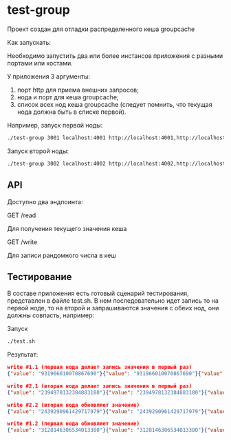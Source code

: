 # test-group

Проект создан для отладки распределенного кеша groupcache

Как запускать:

Необходимо запустить два или более инстансов приложения с разными портами или хостами. 

У приложения 3 аргументы:

1. порт http для приема внешних запросов;
2. нода и порт для кеша groupcache;
3. список всех нод кеша groupcache (следует помнить, что текущая нода должна быть в списке первой).


Например, запуск первой ноды:
```bash
./test-group 3001 localhost:4001 http://localhost:4001,http://localhost:4002
```

Запуск второй ноды:
```bash
./test-group 3002 localhost:4002 http://localhost:4002,http://localhost:4001
```

## API

Доступно два эндпоинта:

GET /read

Для получения текущего значения кеша

GET /write

Для записи рандомного числа в кеш

## Тестирование

В составе приложения есть готовый сценарий тестирования, представлен в файле test.sh. В нем последовательно идет 
запись то на первой ноде, то на второй и запрашиваются значения с обеих нод, они должны совпасть, например:

Запуск
```bash 
./test.sh
```

Результат:
```json
write #1.1 (первая нода делает запись значения в первый раз) 
{"value": "931966010070867690"}{"value": "931966010070867690"}{"value": "931966010070867690"}

write #2.1 (вторая нода делает запись значения в первый раз)
{"value": "2394978132384883180"}{"value": "2394978132384883180"}{"value": "2394978132384883180"}

write #2.2 (вторая нода обновляет значение)
{"value": "2439290961429717979"}{"value": "2439290961429717979"}{"value": "2439290961429717979"}

write #1.2 (первая нода обновляет значение)
{"value": "3128146306534013380"}{"value": "3128146306534013380"}{"value": "3128146306534013380"}
```